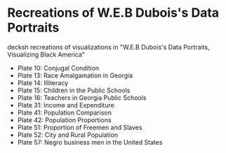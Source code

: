 # Recreations of W.E.B Dubois's Data Portraits

decksh recreations of visualizations in "W.E.B Dubois's Data Portraits, Visualizing Black America"

* Plate 10: Conjugal Condition
* Plate 13: Race Amalgamation in Georgia
* Plate 14: Illiteracy
* Plate 15: Children in the Public Schools
* Plate 16: Teachers in Georgia Public Schools
* Plate 31: Income and Expenditure
* Plate 41: Population Comparison
* Plate 42: Population Proportions
* Plate 51: Proportion of Freemen and Slaves
* Plate 52: City and Rural Population
* Plate 57: Negro business men in the United States
